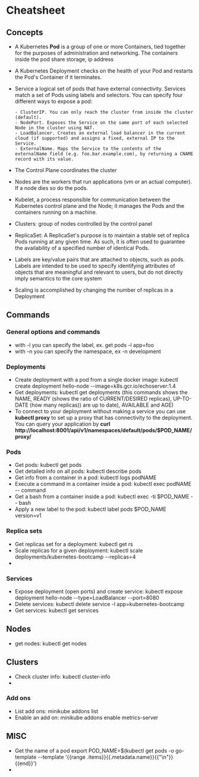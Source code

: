 # Cheatsheet

## Concepts
  - A Kubernetes **Pod** is a group of one or more Containers, tied together for the purposes of administration and networking. The containers inside the 
  pod share storage, ip address 
  - A Kubernetes Deployment checks on the health of your Pod and restarts the Pod's Container if it terminates. 
  - Service a logical set of pods that have external connectivity. Services match a set of Pods using labels and selectors. You can specify four different ways to expose a pod:
  
  
        - ClusterIP. You can only reach the cluster from inside the cluster (default).
        - NodePort. Exposes the Service on the same port of each selected Node in the cluster using NAT.
        - LoadBalancer. Creates an external load balancer in the current cloud (if supported) and assigns a fixed, external IP to the Service. 
        - ExternalName. Maps the Service to the contents of the externalName field (e.g. foo.bar.example.com), by returning a CNAME record with its value.
        
  - The Control Plane coordinates the cluster
  - Nodes are the workers that run applications (vm or an actual computer). If a node dies so do the pods.
  - Kubelet, a process responsible for communication between the Kubernetes control plane and the Node; it manages the Pods and the containers running on a machine.
  - Clusters: group of nodes controlled by the control panel
  - ReplicaSet: A ReplicaSet's purpose is to maintain a stable set of replica Pods running at any given time. As such, it is often used to guarantee the availability of a specified number of identical Pods.
  - Labels are key/value pairs that are attached to objects, such as pods. Labels are intended to be used to specify identifying attributes of objects that are meaningful and relevant to users, but do not directly imply semantics to the core system
  - Scaling is accomplished by changing the number of replicas in a Deployment
  
  

## Commands

### General options and commands
  - with -l you can specify the label, ex. get pods -l app=foo
  - with -n you can specify the namespace, ex -n development

### Deployments
  - Create deployment with a pod from a single docker image: kubectl create deployment hello-node --image=k8s.gcr.io/echoserver:1.4
  - Get deployments: kubectl get deployments (this commands shows the NAME, READY (shows the ratio of CURRENT/DESIRED replicas), UP-TO-DATE (how many replicas))
  are up to date), AVAILABLE and AGE)
  - To connect to your deployment without making a service you can use **kubectl proxy** to set up a proxy that has connectivity to the deployment.
  You can query your application by **curl http://localhost:8001/api/v1/namespaces/default/pods/$POD_NAME/proxy/**
  
  

### Pods

  - Get pods: kubectl get pods
  - Get detailed info on all pods: kubectl describe pods
  - Get info from a container in a pod: kubectl logs podNAME
  - Execute a command in a container inside a pod: kubectl exec podNAME -- command
  - Get a bash from a container inside a pod: kubectl exec -ti $POD_NAME -- bash
  - Apply a new label to the pod: kubectl label pods $POD_NAME version=v1
  
### Replica sets
  - Get replicas set for a deployment: kubectl get rs
  - Scale replicas for a given deployment: kubectl scale deployments/kubernetes-bootcamp --replicas=4
  - 

### Services
  - Expose deployment (open ports) and create service: kubectl expose deployment hello-node --type=LoadBalancer --port=8080
  - Delete services: kubectl delete service -l app=kubernetes-bootcamp
  - Get services: kubectl get services
  
## Nodes
  - get nodes: kubectl get nodes
  
  
## Clusters
  - Check cluster info: kubectl cluster-info
  - 
  
### Add ons

  - List add ons: minikube addons list
  - Enable an add on: minikube addons enable metrics-server
  
## MISC

  - Get the name of a pod export POD_NAME=$(kubectl get pods -o go-template --template '{{range .items}}{{.metadata.name}}{{"\n"}}{{end}}')
  - 
